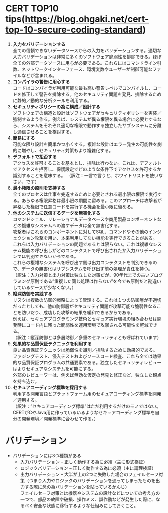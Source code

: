 # CERT TOP10 tips(https://blog.ohgaki.net/cert-top-10-secure-coding-standard)
1. **入力をバリデーションする**<br>全ての信頼できないデータソースからの入力をバリデーションする。適切な入力バリデーションは非常に多くのソフトウェア脆弱性を排除できる。ほぼ全ての外部データソースに用心が必要である。これらにはコマンドライン引数、ネットワークインターフェース、環境変数やユーザーが制御可能なファイルなどが含まれる。
2. **コンパイラの警告に用心する**<br>コードはコンパイラが利用可能な最も高い警告レベルでコンパイルし、コードを修正して警告を排除する。他のセキュリティ問題を発見、排除するために静的／動的な分析ツールを利用する。
3. **セキュリティポリシーの為に構成／設計する**<br>ソフトウェアの構造と設計はソフトウェアがセキュリティポリシーを実装／強制するよう作る。例えば、システムが異る権限を異る場合に必要とするなら、システムをそれぞれ適切な権限で動作する独立したサブシステムに分離し通信させることを検討する。
4. **簡易にする**<br>可能な限り設計を簡単かつ小くする。複雑な設計はエラー発生の可能性を劇的に増やし、セキュリティ対策もより複雑化する。
5. **デフォルトで拒否する**<br>アクセスを許可することを基本とし、排除は行わない。これは、デフォルトでアクセスを拒否し、保護設定でどのような条件下でアクセスを許可するか識別することを意味する。
   （訳注：一言で言うと、ホワイトリストを使いなさい、です）
6. **最小権限の原則を支持する**<br>全てのプロセスは仕事を完遂するために必要とされる最小限の権限で実行する。あらゆる権限昇格は最小限の期間に留める。このアプローチは攻撃者が昇格した権限で任意コードを実行する機会を最小限に留める。
7. **他のシステムに送信するデータを無害化する**<br>コマンドシェル、リレーショナルデータベースや商用製品コンポーネントなどの複雑なシステムへの渡すデータは全て無害化する。<br>攻撃者はこれらのコンポーネントに対してSQL、コマンドやその他のインジェクション攻撃を用い、本来利用してない機能を実行できることがある。<br>これらは入力バリデーションの問題であるとは限らない。これは複雑なシステム機能の呼び出しがどのコンテクストで呼び出されたか入力バリデーションでは判別できないからである。<br>これらの複雑なシステムを呼び出す側は出力コンテクストを判別できるので、データの無害化はサブシステムを呼び出す前の処理が責任を持つ。<br>
   （訳注：入力対策と出力対策は独立した対策だが、90年代までの古いプログラミング原則である”重複した同じ処理は作らない”を今でも原則だと勘違いしているケースが少なくない。）
8. **縦深防御を実践する**<br>リスクは複数の防御的戦略によって管理する。これは１つの防御層が不適切だったとしても、他の防御層がセキュリティ問題が攻撃可能な脆弱性なることを防いだり、成功した攻撃の結果を緩和できるからである。<br>例えば、セキュアプログラミング技術とセキュア実行環境の組み合わせは開発時にコード内に残った脆弱性を運用環境で攻撃される可能性を軽減できる。
  <br>（訳注：縦深防御とは多層防御／多重のセキュリティとも呼ばれています）
9. **効果的な品質保証テクニックを利用する**<br>良い品質保証テクニックは脆弱性を識別／排除するために効果的である。<br>ファジングテスト、侵入テストおよびソースコード検査、これら全ては効果的な品質保証プログラムの共通要素である。独立したセキュリティレビューはよりセキュアなシステムを可能にする。<br>外部のレビューワーは、例えば無効な仮定の発見と修正など、独立した観点を持ち込む。
10. **セキュアコーディング標準を採用する**<br>利用する開発言語とプラットフォーム用のセキュアコーディング標準を開発／適用する。<br>
    （訳注：”セキュアコーディング標準”はただ利用するだけのモノではない。CERTがCやJava用に作っているいるようなセキュアコーディング標準を自分の開発環境／開発標準に合わせて作る。）



# バリデーション
* バリデーションには3つ種類がある
  * 入力バリデーション – 正しく動作する為に必須（主に形式検証） 
  * ロジックバリデーション – 正しく動作する為に必須（主に論理検証） 
  * 出力バリデーション –  大半が上の2つに失敗した場合のフェイルセーフ対策（つまり入力やロジックのバリデーションを通ってしまったものを出力する際に念の為バリデーションを貼っているかんじ）
  <br> フェイルセーフ対策とは機器やシステムの設計などについての考え方の一つで、部品の故障や破損、操作ミス、誤作動などが発生した際に、なるべく安全な状態に移行するような仕組みにしておくこと。
